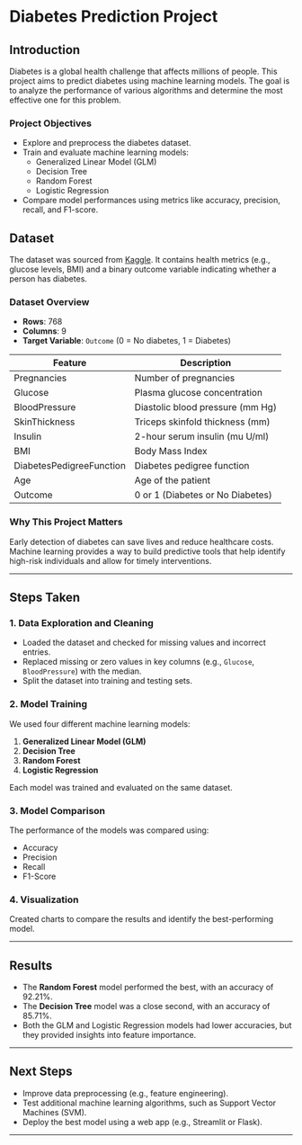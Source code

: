 # Diabetes Prediction Project

## **Introduction**
Diabetes is a global health challenge that affects millions of people. This project aims to predict diabetes using machine learning models. The goal is to analyze the performance of various algorithms and determine the most effective one for this problem.

### **Project Objectives**
- Explore and preprocess the diabetes dataset.
- Train and evaluate machine learning models:
  - Generalized Linear Model (GLM)
  - Decision Tree
  - Random Forest
  - Logistic Regression
- Compare model performances using metrics like accuracy, precision, recall, and F1-score.

## **Dataset**
The dataset was sourced from [Kaggle](https://www.kaggle.com/code/omeraydogddu/diabetes-dataset-feature-engineering-eda/input). It contains health metrics (e.g., glucose levels, BMI) and a binary outcome variable indicating whether a person has diabetes.

### **Dataset Overview**
- **Rows**: 768
- **Columns**: 9
- **Target Variable**: `Outcome` (0 = No diabetes, 1 = Diabetes)

| Feature                    | Description                              |
|----------------------------|------------------------------------------|
| Pregnancies                | Number of pregnancies                   |
| Glucose                    | Plasma glucose concentration             |
| BloodPressure              | Diastolic blood pressure (mm Hg)        |
| SkinThickness              | Triceps skinfold thickness (mm)         |
| Insulin                    | 2-hour serum insulin (mu U/ml)          |
| BMI                        | Body Mass Index                         |
| DiabetesPedigreeFunction   | Diabetes pedigree function              |
| Age                        | Age of the patient                      |
| Outcome                    | 0 or 1 (Diabetes or No Diabetes)        |

### **Why This Project Matters**
Early detection of diabetes can save lives and reduce healthcare costs. Machine learning provides a way to build predictive tools that help identify high-risk individuals and allow for timely interventions.

---

## **Steps Taken**

### 1. **Data Exploration and Cleaning**
- Loaded the dataset and checked for missing values and incorrect entries.
- Replaced missing or zero values in key columns (e.g., `Glucose`, `BloodPressure`) with the median.
- Split the dataset into training and testing sets.

### 2. **Model Training**
We used four different machine learning models:
1. **Generalized Linear Model (GLM)**
2. **Decision Tree**
3. **Random Forest**
4. **Logistic Regression**

Each model was trained and evaluated on the same dataset.

### 3. **Model Comparison**
The performance of the models was compared using:
- Accuracy
- Precision
- Recall
- F1-Score

### 4. **Visualization**
Created charts to compare the results and identify the best-performing model.

---

## **Results**
- The **Random Forest** model performed the best, with an accuracy of 92.21%.
- The **Decision Tree** model was a close second, with an accuracy of 85.71%.
- Both the GLM and Logistic Regression models had lower accuracies, but they provided insights into feature importance.

---

## **Next Steps**
- Improve data preprocessing (e.g., feature engineering).
- Test additional machine learning algorithms, such as Support Vector Machines (SVM).
- Deploy the best model using a web app (e.g., Streamlit or Flask).

---

